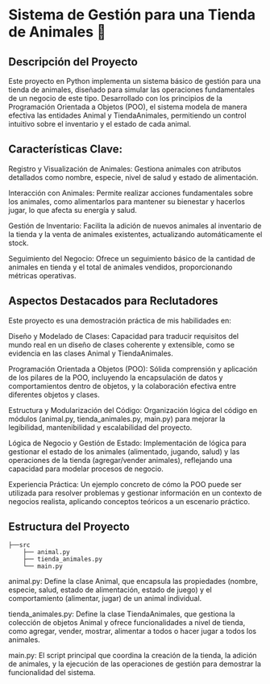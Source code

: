 # Sistema de Gestión para una Tienda de Animales 🐾

## Descripción del Proyecto
Este proyecto en Python implementa un sistema básico de gestión para una tienda de animales, diseñado para simular las operaciones fundamentales de un negocio de este tipo. Desarrollado con los principios de la Programación Orientada a Objetos (POO), el sistema modela de manera efectiva las entidades Animal y TiendaAnimales, permitiendo un control intuitivo sobre el inventario y el estado de cada animal.

## Características Clave:

Registro y Visualización de Animales: Gestiona animales con atributos detallados como nombre, especie, nivel de salud y estado de alimentación.

Interacción con Animales: Permite realizar acciones fundamentales sobre los animales, como alimentarlos para mantener su bienestar y hacerlos jugar, lo que afecta su energía y salud.

Gestión de Inventario: Facilita la adición de nuevos animales al inventario de la tienda y la venta de animales existentes, actualizando automáticamente el stock.

Seguimiento del Negocio: Ofrece un seguimiento básico de la cantidad de animales en tienda y el total de animales vendidos, proporcionando métricas operativas.

## Aspectos Destacados para Reclutadores
Este proyecto es una demostración práctica de mis habilidades en:

Diseño y Modelado de Clases: Capacidad para traducir requisitos del mundo real en un diseño de clases coherente y extensible, como se evidencia en las clases Animal y TiendaAnimales.

Programación Orientada a Objetos (POO): Sólida comprensión y aplicación de los pilares de la POO, incluyendo la encapsulación de datos y comportamientos dentro de objetos, y la colaboración efectiva entre diferentes objetos y clases.

Estructura y Modularización del Código: Organización lógica del código en módulos (animal.py, tienda_animales.py, main.py) para mejorar la legibilidad, mantenibilidad y escalabilidad del proyecto.

Lógica de Negocio y Gestión de Estado: Implementación de lógica para gestionar el estado de los animales (alimentado, jugando, salud) y las operaciones de la tienda (agregar/vender animales), reflejando una capacidad para modelar procesos de negocio.

Experiencia Práctica: Un ejemplo concreto de cómo la POO puede ser utilizada para resolver problemas y gestionar información en un contexto de negocios realista, aplicando conceptos teóricos a un escenario práctico.

## Estructura del Proyecto

```
├──src
    ├── animal.py
    ├── tienda_animales.py
    └── main.py
```

animal.py: Define la clase Animal, que encapsula las propiedades (nombre, especie, salud, estado de alimentación, estado de juego) y el comportamiento (alimentar, jugar) de un animal individual.

tienda_animales.py: Define la clase TiendaAnimales, que gestiona la colección de objetos Animal y ofrece funcionalidades a nivel de tienda, como agregar, vender, mostrar, alimentar a todos o hacer jugar a todos los animales.

main.py: El script principal que coordina la creación de la tienda, la adición de animales, y la ejecución de las operaciones de gestión para demostrar la funcionalidad del sistema.

